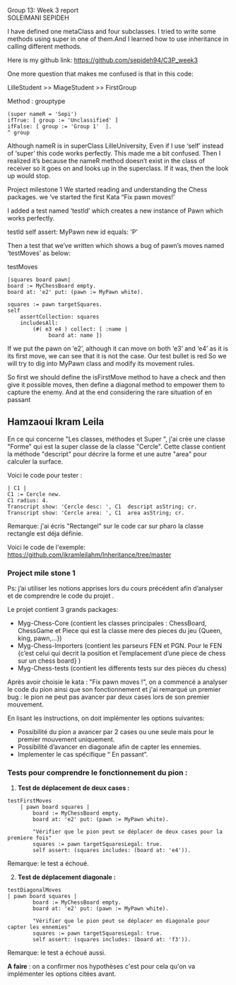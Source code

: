 Group 13: Week 3 report  
SOLEIMANI 	SEPIDEH

I have defined one metaClass and four subclasses. I tried to write some methods using super in one of them.And I learned how to use inheritance in calling different methods.

Here is my github link:
https://github.com/sepideh94/C3P_week3

One more question that makes me confused is that in this code:

LilleStudent >> MiageStudent >> FirstGroup

Method : grouptype
	
	(super nameR = 'Sepi')
	ifTrue: [ group := 'Unclassified' ]
	ifFalse: [ group := 'Group 1'  ].
	^ group 

Although nameR is in superClass LilleUniversity, Even if I use ‘self’ instead of ‘super’ this code works perfectly. This made me a bit confused.
Then I realized it’s because the nameR method doesn’t exist in the class of receiver so it goes on and looks up in the superclass. If it was, then the look up would stop.

Project milestone 1
We started reading and understanding the Chess packages.
we ‘ve started the first Kata “Fix pawn moves!’

I added a test named ‘testId’ which creates a new instance of Pawn which works perfectly.

testId
	self assert: MyPawn new id equals: 'P'

Then a test that we’ve written which shows a bug of pawn’s moves named ‘testMoves’ as below:


testMoves

	|squares board pawn|
	board := MyChessBoard empty.
	board at: 'e2' put: (pawn := MyPawn white).

	squares := pawn targetSquares.
	self
		assertCollection: squares
		includesAll:
			(#( e3 e4 ) collect: [ :name |
				 board at: name ])


If we put the pawn on ‘e2’, although it can move on both ‘e3’ and ‘e4’ as it is its first move, we can see that it is not the case. Our test bullet is red So we will try to dig into MyPawn class and modify its movement rules.

So first we should define the isFirstMove method to have a check and then give it possible moves, then define a diagonal method to empower them to capture the enemy. And at the end considering the rare situation of en passant


## Hamzaoui Ikram Leila 
En ce qui concerne "Les classes, méthodes et Super ", j'ai crée une classe "Forme" qui est la super classe de la classe "Cercle". Cette classe contient la méthode "descript" pour décrire la forme et une autre "area" pour calculer la surface.

Voici le code pour tester : 
```smalktalk
| C1 |
C1 := Cercle new.
C1 radius: 4.
Transcript show: 'Cercle desc: ', C1  descript asString; cr.
Transcript show: 'Cercle area: ', C1  area asString; cr. 
```
Remarque: j'ai écris "Rectangel" sur le code car sur pharo la classe rectangle est déja définie.

Voici le code de l'exemple: https://github.com/ikramleilahm/Inheritance/tree/master

### Project mile stone 1

Ps: j’ai utiliser les notions apprises lors du cours précédent afin d’analyser et de comprendre le code du projet .

Le projet contient 3 grands packages:
- Myg-Chess-Core (contient les classes principales : ChessBoard, ChessGame et Piece qui est la classe mere des pieces du jeu {Queen, king, pawn,...})
- Myg-Chess-Importers (contient les parseurs FEN et PGN. Pour le FEN {c’est celui qui decrit la position et l’emplacement d’une piece de chess sur un chess board} )
- Myg-Chess-tests (contient les differents tests sur des pièces du chess)

Après avoir choisie le kata : "Fix pawn moves !", on a commencé a analyser le code du pion ainsi que son fonctionnement et j'ai remarqué un premier bug : le pion ne peut pas avancer par deux cases lors de son premier mouvement. 

En lisant les instructions, on doit implémenter les options suivantes: 
- Possibilité du pion a avancer par 2 cases ou une seule mais pour le premier mouvement uniquement.
- Possibilité d’avancer en diagonale afin de capter les ennemies.
- Implementer le cas spécifique “ En passant”.

### Tests pour comprendre le fonctionnement du pion : 

1. **Test de déplacement de deux cases :** 
```smaltalk
testFirstMoves 
    | pawn board squares |
        board := MyChessBoard empty.
        board at: 'e2' put: (pawn := MyPawn white).

        "Vérifier que le pion peut se déplacer de deux cases pour la premiere fois"
        squares := pawn targetSquaresLegal: true.
        self assert: (squares includes: (board at: 'e4')).
```
Remarque: le test a échoué.

2. **Test de déplacement diagonale :** 
```smaltalk
testDiagonalMoves
| pawn board squares |
        board := MyChessBoard empty.
        board at: 'e2' put: (pawn := MyPawn white).

        "Vérifier que le pion peut se déplacer en diagonale pour capter les ennemies"
        squares := pawn targetSquaresLegal: true.
        self assert: (squares includes: (board at: 'f3')).
```
Remarque: le test a échoué aussi.

**A faire** : on a confirmer nos hypothèses c'est pour cela qu'on va implémenter les options citées avant.










